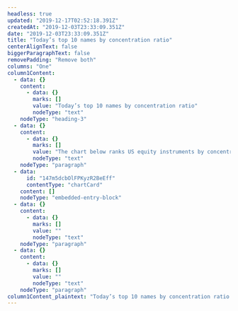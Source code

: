 ```yaml
---
headless: true
updated: "2019-12-17T02:52:18.391Z"
createdAt: "2019-12-03T23:33:09.351Z"
date: "2019-12-03T23:33:09.351Z"
title: "Today’s top 10 names by concentration ratio"
centerAlignText: false
biggerParagraphText: false
removePadding: "Remove both"
columns: "One"
column1Content:
  - data: {}
    content:
      - data: {}
        marks: []
        value: "Today’s top 10 names by concentration ratio"
        nodeType: "text"
    nodeType: "heading-3"
  - data: {}
    content:
      - data: {}
        marks: []
        value: "The chart below ranks US equity instruments by concentration ratio - the relative number of executions while Liquidity Lamp is lit versus when it is not. Liquidity Lamp enables you to identify the names with the largest hidden forces and to act accordingly."
        nodeType: "text"
    nodeType: "paragraph"
  - data:
      id: "147m5dcbOlFPKyzR2BeEff"
      contentType: "chartCard"
    content: []
    nodeType: "embedded-entry-block"
  - data: {}
    content:
      - data: {}
        marks: []
        value: ""
        nodeType: "text"
    nodeType: "paragraph"
  - data: {}
    content:
      - data: {}
        marks: []
        value: ""
        nodeType: "text"
    nodeType: "paragraph"
column1Content_plaintext: "Today’s top 10 names by concentration ratio The chart below ranks US equity instruments by concentration ratio - the relative number of executions while Liquidity Lamp is lit versus when it is not. Liquidity Lamp enables you to identify the names with the largest hidden forces and to act accordingly. "
---
```

